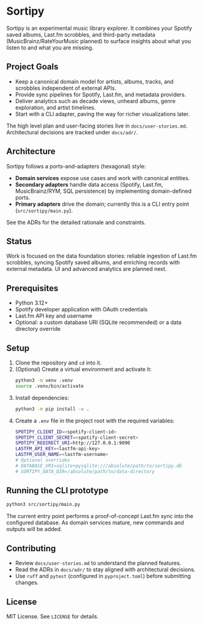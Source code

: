 # Sortipy

Sortipy is an experimental music library explorer. It combines your Spotify saved albums, Last.fm scrobbles, and third-party metadata (MusicBrainz/RateYourMusic planned) to surface insights about what you listen to and what you are missing.

## Project Goals
- Keep a canonical domain model for artists, albums, tracks, and scrobbles independent of external APIs.
- Provide sync pipelines for Spotify, Last.fm, and metadata providers.
- Deliver analytics such as decade views, unheard albums, genre exploration, and artist timelines.
- Start with a CLI adapter, paving the way for richer visualizations later.

The high level plan and user-facing stories live in `docs/user-stories.md`. Architectural decisions are tracked under `docs/adr/`.

## Architecture
Sortipy follows a ports-and-adapters (hexagonal) style:
- **Domain services** expose use cases and work with canonical entities.
- **Secondary adapters** handle data access (Spotify, Last.fm, MusicBrainz/RYM, SQL persistence) by implementing domain-defined ports.
- **Primary adapters** drive the domain; currently this is a CLI entry point (`src/sortipy/main.py`).

See the ADRs for the detailed rationale and constraints.

## Status
Work is focused on the data foundation stories: reliable ingestion of Last.fm scrobbles, syncing Spotify saved albums, and enriching records with external metadata. UI and advanced analytics are planned next.

## Prerequisites
- Python 3.12+
- Spotify developer application with OAuth credentials
- Last.fm API key and username
- Optional: a custom database URI (SQLite recommended) or a data directory override

## Setup
1. Clone the repository and `cd` into it.
2. (Optional) Create a virtual environment and activate it:
   ```sh
   python3 -m venv .venv
   source .venv/bin/activate
   ```
3. Install dependencies:
   ```sh
   python3 -m pip install -e .
   ```
4. Create a `.env` file in the project root with the required variables:
   ```sh
   SPOTIPY_CLIENT_ID=<spotify-client-id>
   SPOTIPY_CLIENT_SECRET=<spotify-client-secret>
   SPOTIPY_REDIRECT_URI=http://127.0.0.1:9090
   LASTFM_API_KEY=<lastfm-api-key>
   LASTFM_USER_NAME=<lastfm-username>
   # Optional overrides
   # DATABASE_URI=sqlite+pysqlite:///absolute/path/to/sortipy.db
   # SORTIPY_DATA_DIR=/absolute/path/to/data-directory
   ```

## Running the CLI prototype
```sh
python3 src/sortipy/main.py
```
The current entry point performs a proof-of-concept Last.fm sync into the configured database. As domain services mature, new commands and outputs will be added.

## Contributing
- Review `docs/user-stories.md` to understand the planned features.
- Read the ADRs in `docs/adr/` to stay aligned with architectural decisions.
- Use `ruff` and `pytest` (configured in `pyproject.toml`) before submitting changes.

## License
MIT License. See `LICENSE` for details.
